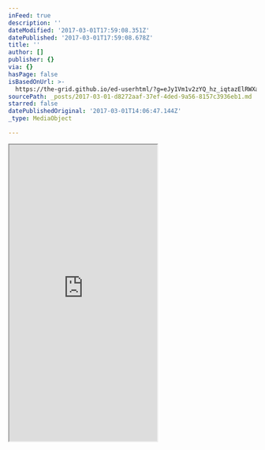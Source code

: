 ```yaml
---
inFeed: true
description: ''
dateModified: '2017-03-01T17:59:08.351Z'
datePublished: '2017-03-01T17:59:08.678Z'
title: ''
author: []
publisher: {}
via: {}
hasPage: false
isBasedOnUrl: >-
  https://the-grid.github.io/ed-userhtml/?g=eJy1Vm1v2zYQ_hz_iqtazElRWXaavsUvRZYlaAGn2JACwzAMBiWebMYUqZGUHa_of9-RspQ4XZOgwD4ZvjvePff6aPQkjuFnnAsFF0zI04UoSrgUc1WVcK5NAXE86YykUEtYGMzHUZJkXMWiYHO0vYKeZP5JL9NFgkWKPNMck0wya0UWD_qzN73M2ggMynFk3UaiXSC6CNymxHHk8Nol3oCCBO238r2nRTYLrmc24PqSsmw5N7pS_PhpnudDyCQycywxd0PItXLHg6PyGj6gXKETGXtxYgSTLyxTNrZoBL342tlLnsMJ57DRlQG9vp1-7vOu0egVGiM4WqACBVMrHMJNIqCNV7mFsNsnqdTZstfZA4DfkfKmyhSoOBR6JdS8tgw2wEjqFgglGSH3ytPLSwi1djpoPpyd_AI6ryN_-HwxhVxI7MHzpDNKQjiqGxcrEHwc3SmTL2nIhGVOaOU7x3GBymx6lR0c9aSwLi6YokaG7tkqtZkRKSaltu59Nc7Ym3f49oj1j454injI3h2-evWW5fwnVpRDisjTAX89eI0vswgKdAtNIPzbaAsnDnA48rj1HXtEEShW4P0WYYLG0YpJwZlDmhdm5ujG0SyVTC3JhW50kw6VGr5Xhhm51VL6QRotDicfYc2U8_VdKr2mphgElurKUfcMOZuLDApmljQ41A_fobSyQqH1E-Bj-lr2Rgm5qiu_BSoUp0lzaGODf1fCII8mI1sy1Rgw62j07DKaPKfWkWIC7Rto3owScrnrmIqUC5Q89hNfhjQkS1H6KfVajM8uTj5Oo8mZX0Y_0saDhQeC0_wEN96fUCXlXy8eei8RUG0r-td0qg7ReGvQwta4rnoLpPNDWZx_Ork4iybnwlgHnyjqD6fgb8c3GdTu72Zwg30b_sewT-vHU_a_QJ8-AH36WOgQQrVphK2hqddqvh0ef_CZA39agrQ2qeSECGCyA9QwLnSLdOEKuTMqn__49ezOXHhR3Kel-K_pbZTeUVMa-hWBeu6LXBfsEZEH90UmpXd0J3JCiTdF3bt1XpBW3JZaWbRtVwID-dHYu13-xu4GELGJNvGNPNzwccSFLSXbHCutkIBuYz7gy1ZZRqv-WG_1b-io53yDTEKJuiTKsgtdSU4n1Xl-kTVHEav584fXJWYO5lp7sqKjaCEGroOxQSI1rM2JB_2M1-SZkrI-v9Z_P7T3eQuQSEL4O3pMp9dqWTkcgmfvY4hf9fv98noYASPOjheCyIGoy5nKZ_LtqtSdT2ff5arZbZJyLKWbi9fjiFrerllToRblbk93ohJNFeJmRS89sX-kpdfrJw2YlsnuocF2btLKOa12IWzXOPGVvNlq_7DcwuiGz6MrtmK1tAvWZONuktiXPVawf7RiaxtIndOXjdSM3_1Uu7IJAWsYtHdluwShdja5P9RkP69U-KLYf3YAX9ZUUL3u5T53C2NQuIYTY9hm_2AIjdJ7uqusX_zZ_2vcDYvYHdZmQRKIpdvYDEgS7nNr4yUeWGtySILpjslha_J1_-q3Cs3m4GC4YgaeFdkVYallPaVPtcqlyNy-H7KDYVuGjl-TM__htvtBQQP9L3Savyc
sourcePath: _posts/2017-03-01-d8272aaf-37ef-4ded-9a56-8157c3936eb1.md
starred: false
datePublishedOriginal: '2017-03-01T14:06:47.144Z'
_type: MediaObject

---
```

<iframe src="https://the-grid.github.io/ed-userhtml/?g=eJy1Vm1v2zYQ_hz_iqtazElRWXaavsUvRdalaAGn2JACwzAMBiWeLCYUqZGUHa_of9-RspQ4WdOgwD4J4h3vnnt9OHkUx_AzLoWCMybku0KUFZyLpaoreK9NCXE8602kUJdQGMynUZJkXMWiZEu0g5KuZP7KINNlgmWKPNMck0wya0UWj4aLV4PM2ggMymlk3UaiLRBdBG5T4TRyeOUSr0BOgvTu-d7jMlsE0wsbcH1JWXa5NLpW_PhxnudjyCQycywxd2PItXLHo6PqCj6gXKETGXt2YgSTzyxTNrZoBN342ttLnsIJ57DRtQG9vhl-7uNu0OgVGiM4WqAEBVUrHMJ1IKCNF7lC2O2VVOrsctDbA4DfkeKmzJSoOJR6JdSy0Qw6wOjUFQgVKSH3wnfn5xBy7XSQfDg9-QV03nj-8PlsDrmQOICnSW-SBHeUNy5WIPg0upUmn9IQCcuc0MpXjmOBymwGtR0dDaSwLi6ZokKG6tk6tZkRKSaVtu5tPc3Yqzf4-ogNj454injI3hy-ePGa5fwnVlZj8sjTEX85eonPswhKdIUmEP5utIUTBzgcedzZjj2iCBQr8X6N0EHTaMWk4Mwh9QszS3TTaJFKpi7JhG5lsx6lGr6VhgWZ1VL6RpoUh7PzQq8JLPgPJZlrqpohI0uRQcnMJTUM1cGIZeEGk4QuNPndwhGKUz85tLHBv2thkEezia2YahWYddRg9jKaPaUCkWAG3R1o70wSMrlrmFKRC5Q89n1dBbCSpSh9L3opxqdnJx_n0ezUj5xvXIPWUtT3O6cuCWa8PaGq2m3HC72VCCiDNf219WhctNZatLBVbnLbAen9UBTvP52cnUaz98JYB5_I6w-H4DfEnQga87cjuMa-df9j2OfN5Tn7X6DPvwN9_lDoEFx1YYTZoB7XarltHr_WmQO_QMJpo1LLGa352Q5Qw7jQHdLClXKnVT7_8evprb7wR_GQhuK_urcVekNtaugrAsHc57lJ2AM8j-7zTEJv6JbnhAJvk7p3Y4kgjbittLJou6oEnvGtsXcz_a3eNSDiDG3i6_OwqacRF7aSbHOstEICuvX5HVu2zjIa9Ydaa76hop7ZDTIJFeqKiMkWupacFqfzLCIbJiLu8jSEVxVmDpZae0qiFWgh9svRKxsk6sJGndjO93hDkSkJmyVr_Suh28JbgEQFwjPPMbDUalk7HIPn6GOIXwyHw-pqHAEjZo4LQRRABOVM7SO5OypN5dPFNxlpcZOKHEtp5-LVNKKSd2PWZqhDuVvTHa9ERqW4HtFzT98faej1-lELpuOre8iu65u0dk6rXQjbMU58Jq-n2l-stjD64RF0wVasOe2DNdm0nyT2-YCV7B-t2NoG6ub0fpGa8dsPsgubELCWJwcXtk8QGmOz-13N9vNahXfD_pMD-LKmhOr1IPexW5iCwjWcGMM2-wdjaIXe0m1hc-PP4V_TfhjE_rhRCyeBWPqtzohOwn7udPyJB9apHNLBfEflsFP5un_xW41mc3AwXjEDT8rsgrA0ZwOl32mVS5G5fd9kB-MuDT0_Jqf-ebb7bKCG_hcItLUF" height="600" style=""></iframe>